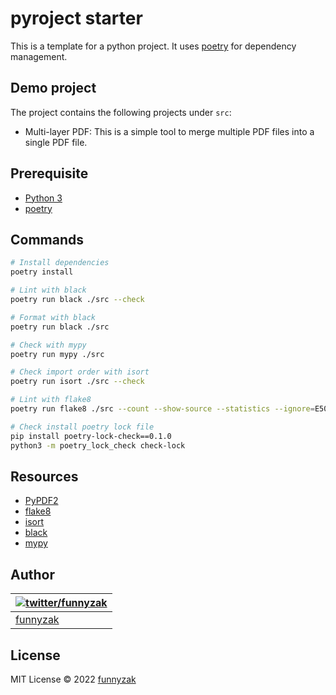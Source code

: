 # pyroject starter

This is a template for a python project. It uses [poetry](https://python-poetry.org/) for dependency management.

## Demo project

The project contains the following projects under `src`:

- Multi-layer PDF: This is a simple tool to merge multiple PDF files into a single PDF file.

## Prerequisite

- [Python 3](https://www.python.org/)
- [poetry](https://python-poetry.org/)

## Commands

```bash
# Install dependencies
poetry install

# Lint with black
poetry run black ./src --check

# Format with black
poetry run black ./src

# Check with mypy
poetry run mypy ./src

# Check import order with isort
poetry run isort ./src --check

# Lint with flake8
poetry run flake8 ./src --count --show-source --statistics --ignore=E501

# Check install poetry lock file
pip install poetry-lock-check==0.1.0
python3 -m poetry_lock_check check-lock
```

## Resources

- [PyPDF2](https://pypdf2.readthedocs.io/en/latest/user/adding-pdf-annotations.html#free-text)
- [flake8](https://flake8.pycqa.org/en/latest/)
- [isort](https://pycqa.github.io/isort/)
- [black](https://black.readthedocs.io/en/stable/)
- [mypy](https://mypy.readthedocs.io/en/stable/config_file.html#per-module-and-global-options)

## Author

| [![twitter/funnyzak](https://s.gravatar.com/avatar/c2437e240644b1317a4a356c6d6253ee?s=70)](https://twitter.com/funnyzak 'Follow @funnyzak on Twitter') |
| ------------------------------------------------------------------------------------------------------------------------------------------------------ |
| [funnyzak](https://yycc.me/)                                                                                                                           |

## License

MIT License © 2022 [funnyzak](https://github.com/funnyzak)
